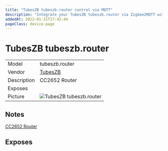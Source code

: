 ```yaml
---
title: "TubesZB tubeszb.router control via MQTT"
description: "Integrate your TubesZB tubeszb.router via Zigbee2MQTT with whatever smart home infrastructure you are using without the vendor's bridge or gateway."
addedAt: 2022-01-31T17:42:44
pageClass: device-page
---
```


<!-- !!!! -->
<!-- ATTENTION: This file is auto-generated through docgen! -->
<!-- You can only edit the "Notes"-Section between the two comment lines "Notes BEGIN" and "Notes END". -->
<!-- Do not use h1 or h2 heading within "## Notes"-Section. -->
<!-- !!!! -->

# TubesZB tubeszb.router

|     |     |
|-----|-----|
| Model | tubeszb.router  |
| Vendor  | [TubesZB](/supported-devices/#v=TubesZB)  |
| Description | CC2652 Router |
| Exposes |  |
| Picture | ![TubesZB tubeszb.router](https://www.zigbee2mqtt.io/images/devices/tubeszb.router.png) |


<!-- Notes BEGIN: You can edit here. Add "## Notes" headline if not already present. -->
## Notes
[CC2652 Router](https://github.com/tube0013/tube_gateways/tree/main/tube_cc_router)
<!-- Notes END: Do not edit below this line -->




## Exposes



